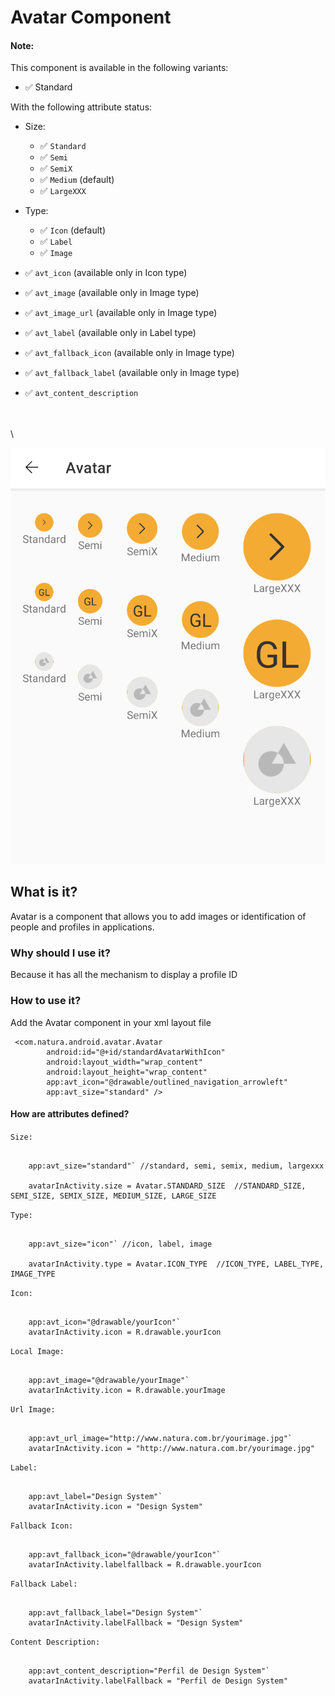# Avatar Component

#### Note:

This component is available in the following variants:

* ✅ Standard

With the following attribute status:

* Size:
    * ✅ `Standard`
    * ✅ `Semi`
    * ✅ `SemiX`
    * ✅ `Medium` (default)
    * ✅ `LargeXXX`

* Type:
    * ✅ `Icon` (default)
    * ✅ `Label`
    * ✅ `Image`

* ✅ `avt_icon` (available only in Icon type)
* ✅ `avt_image` (available only in Image type)
* ✅ `avt_image_url` (available only in Image type)
* ✅ `avt_label` (available only in Label type)
* ✅ `avt_fallback_icon` (available only in Image type)
* ✅ `avt_fallback_label` (available only in Image type)
* ✅ `avt_content_description`

\
\
\

![Avatar](avatar.png)

## What is it?

Avatar is a component that allows you to add images or identification of people and profiles in
applications.

### Why should I use it?

Because it has all the mechanism to display a profile ID

### How to use it?

Add the Avatar component in your xml layout file

```android
 <com.natura.android.avatar.Avatar
        android:id="@+id/standardAvatarWithIcon"
        android:layout_width="wrap_content"
        android:layout_height="wrap_content"
        app:avt_icon="@drawable/outlined_navigation_arrowleft"
        app:avt_size="standard" />
```

#### How are attributes defined?

`Size:`

```android
    
    app:avt_size="standard"` //standard, semi, semix, medium, largexxx
    
    avatarInActivity.size = Avatar.STANDARD_SIZE  //STANDARD_SIZE, SEMI_SIZE, SEMIX_SIZE, MEDIUM_SIZE, LARGE_SIZE

```

`Type:`

```android
    
    app:avt_size="icon"` //icon, label, image
    
    avatarInActivity.type = Avatar.ICON_TYPE  //ICON_TYPE, LABEL_TYPE, IMAGE_TYPE

````

`Icon:`

```android
    
    app:avt_icon="@drawable/yourIcon"`
    avatarInActivity.icon = R.drawable.yourIcon

```

`Local Image:`

```android
    
    app:avt_image="@drawable/yourImage"`
    avatarInActivity.icon = R.drawable.yourImage

```

`Url Image:`

```android
    
    app:avt_url_image="http://www.natura.com.br/yourimage.jpg"`
    avatarInActivity.icon = "http://www.natura.com.br/yourimage.jpg"

```

`Label:`

```android
    
    app:avt_label="Design System"`
    avatarInActivity.icon = "Design System"

```

`Fallback Icon:`

```android
    
    app:avt_fallback_icon="@drawable/yourIcon"`
    avatarInActivity.labelfallback = R.drawable.yourIcon

```

`Fallback Label:`

```android
    
    app:avt_fallback_label="Design System"`
    avatarInActivity.labelFallback = "Design System"

```

`Content Description:`

```android
    
    app:avt_content_description="Perfil de Design System"`
    avatarInActivity.labelFallback = "Perfil de Design System"

```



  

